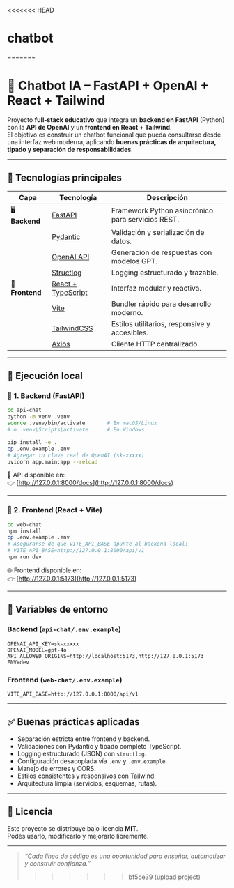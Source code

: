 <<<<<<< HEAD
# chatbot
=======
# 🤖 Chatbot IA – FastAPI + OpenAI + React + Tailwind

Proyecto **full-stack educativo** que integra un **backend en FastAPI** (Python) con la **API de OpenAI** y un **frontend en React + Tailwind**.  
El objetivo es construir un chatbot funcional que pueda consultarse desde una interfaz web moderna, aplicando **buenas prácticas de arquitectura, tipado y separación de responsabilidades**.

---

## 🧩 Tecnologías principales

| Capa | Tecnología | Descripción |
|------|-------------|-------------|
| 🖥️ **Backend** | [FastAPI](https://fastapi.tiangolo.com/) | Framework Python asincrónico para servicios REST. |
|  | [Pydantic](https://docs.pydantic.dev/) | Validación y serialización de datos. |
|  | [OpenAI API](https://platform.openai.com/docs) | Generación de respuestas con modelos GPT. |
|  | [Structlog](https://www.structlog.org/) | Logging estructurado y trazable. |
| 💬 **Frontend** | [React + TypeScript](https://react.dev/) | Interfaz modular y reactiva. |
|  | [Vite](https://vitejs.dev/) | Bundler rápido para desarrollo moderno. |
|  | [TailwindCSS](https://tailwindcss.com/) | Estilos utilitarios, responsive y accesibles. |
|  | [Axios](https://axios-http.com/) | Cliente HTTP centralizado. |

---

## 🚀 Ejecución local

### 🔹 1. Backend (FastAPI)

```bash
cd api-chat
python -m venv .venv
source .venv/bin/activate       # En macOS/Linux
# o .venv\Scripts\activate      # En Windows

pip install -e .
cp .env.example .env
# Agregar tu clave real de OpenAI (sk-xxxxx)
uvicorn app.main:app --reload
```

📍 API disponible en:  
👉 [http://127.0.0.1:8000/docs](http://127.0.0.1:8000/docs)

---

### 🔹 2. Frontend (React + Vite)

```bash
cd web-chat
npm install
cp .env.example .env
# Asegurarse de que VITE_API_BASE apunte al backend local:
# VITE_API_BASE=http://127.0.0.1:8000/api/v1
npm run dev
```

🌐 Frontend disponible en:  
👉 [http://127.0.0.1:5173](http://127.0.0.1:5173)

---

## 🔐 Variables de entorno

### Backend (`api-chat/.env.example`)
```
OPENAI_API_KEY=sk-xxxxx
OPENAI_MODEL=gpt-4o
API_ALLOWED_ORIGINS=http://localhost:5173,http://127.0.0.1:5173
ENV=dev
```

### Frontend (`web-chat/.env.example`)
```
VITE_API_BASE=http://127.0.0.1:8000/api/v1
```

---

## ✅ Buenas prácticas aplicadas

- Separación estricta entre frontend y backend.  
- Validaciones con Pydantic y tipado completo TypeScript.  
- Logging estructurado (JSON) con `structlog`.  
- Configuración desacoplada vía `.env` y `.env.example`.  
- Manejo de errores y CORS.  
- Estilos consistentes y responsivos con Tailwind.  
- Arquitectura limpia (servicios, esquemas, rutas).  

---

## 📄 Licencia

Este proyecto se distribuye bajo licencia **MIT**.  
Podés usarlo, modificarlo y mejorarlo libremente.

---

> _“Cada línea de código es una oportunidad para enseñar, automatizar y construir confianza.”_
>>>>>>> bf5ce39 (upload project)
